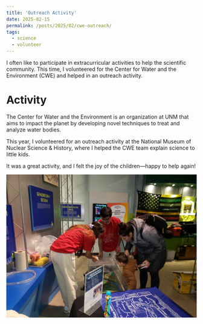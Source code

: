 ```yaml
---
title: 'Outreach Activity'
date: 2025-02-15
permalink: /posts/2025/02/cwe-outreach/
tags:
  - science
  - volunteer
---
```


I often like to participate in extracurricular activities to help the scientific community. This time, I volunteered for the Center for Water and the Environment (CWE) and helped in an outreach activity.


Activity
======
The Center for Water and the Environment is an organization at UNM that aims to impact the planet by developing novel techniques to treat and analyze water bodies.

This year, I volunteered for an outreach activity at the National Museum of Nuclear Science & History, where I helped the CWE team explain science to little kids.

It was a great activity, and I felt the joy of the children—happy to help again!

![Outreach image](/images/blogs/cwe_outreach.jpeg "Outreach Event")